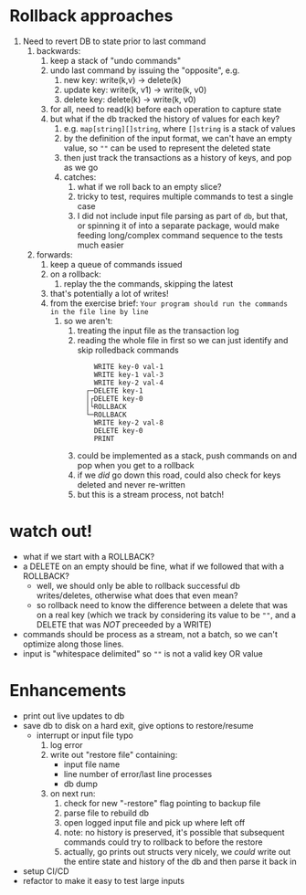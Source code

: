 # Rollback approaches

1. Need to revert DB to state prior to last command
    1. backwards:
        1. keep a stack of "undo commands"
        2. undo last command by issuing the "opposite", e.g.
            1. new key:    write(k,v)   -> delete(k)
            2. update key: write(k, v1) -> write(k, v0)
            3. delete key: delete(k)    -> write(k, v0)
        3. for all, need to read(k) before each operation to capture state
        4. but what if the db tracked the history of values for each key?
            1. e.g. `map[string][]string`, where `[]string` is a stack of values
            2. by the definition of the input format, we can't have an empty value, so `""` can be used to represent the deleted state
            3. then just track the transactions as a history of keys, and pop as we go
            4. catches:
                1. what if we roll back to an empty slice?
                2. tricky to test, requires multiple commands to test a single case
                3. I did not include input file parsing as part of `db`, but that, or spinning it of into a separate package, would make feeding long/complex command sequence to the tests much easier
    2. forwards:
        1. keep a queue of commands issued
        2. on a rollback:
            1. replay the the commands, skipping the latest
        3. that's potentially a lot of writes!
        4. from the exercise brief: `Your program should run the commands in the file line by line`
            1. so we aren't:
                1. treating the input file as the transaction log
                2. reading the whole file in first so we can just identify and skip rolledback commands
                    ```
                        WRITE key-0 val-1
                        WRITE key-1 val-3
                        WRITE key-2 val-4
                      ┌─DELETE key-1
                      │┌DELETE key-0
                      │└ROLLBACK
                      └─ROLLBACK
                        WRITE key-2 val-8
                        DELETE key-0
                        PRINT
                    ```
                3. could be implemented as a stack, push commands on and pop when you get to a rollback
                4. if we _did_ go down this road, could also check for keys deleted and never re-written
                5. but this is a stream process, not batch!








# watch out!

* what if we start with a ROLLBACK?
* a DELETE on an empty should be fine, what if we followed that with a ROLLBACK?
    * well, we should only be able to rollback successful db writes/deletes, otherwise what does that even mean?
    * so rollback need to know the difference between a delete that was on a real key (which we track by considering its value to be `""`, and a DELETE that was _NOT_ preceeded by a WRITE)
* commands should be process as a stream, not a batch, so we can't optimize along those lines.
* input is "whitespace delimited" so `""` is not a valid key OR value

# Enhancements

* print out live updates to db
* save db to disk on a hard exit, give options to restore/resume
    * interrupt or input file typo
        1. log error
        2. write out "restore file" containing:
            * input file name
            * line number of error/last line processes
            * db dump
        3. on next run:
            1. check for new "-restore" flag pointing to backup file
            2. parse file to rebuild db
            3. open logged input file and pick up where left off
            4. note: no history is preserved, it's possible that subsequent commands could try to rollback to before the restore
            5. actually, go prints out structs very nicely, we _could_  write out the entire state and history of the db and then parse it back in
* setup CI/CD
* refactor to make it easy to test large inputs
